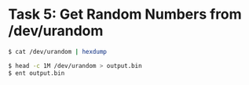 # Task 5: Get Random Numbers from /dev/urandom

```bash
$ cat /dev/urandom | hexdump
```

```bash
$ head -c 1M /dev/urandom > output.bin
$ ent output.bin
```
